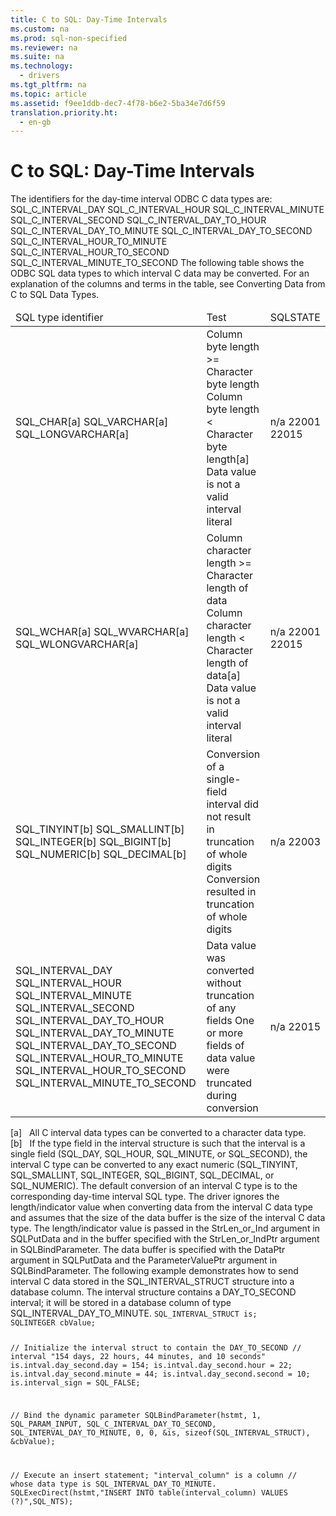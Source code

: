 ```yaml
---
title: C to SQL: Day-Time Intervals
ms.custom: na
ms.prod: sql-non-specified
ms.reviewer: na
ms.suite: na
ms.technology: 
  - drivers
ms.tgt_pltfrm: na
ms.topic: article
ms.assetid: f9ee1ddb-dec7-4f78-b6e2-5ba34e7d6f59
translation.priority.ht: 
  - en-gb
---
```

# C to SQL: Day-Time Intervals
<?xml version="1.0" encoding="utf-8"?>
<developerReferenceWithoutSyntaxDocument xmlns="http://ddue.schemas.microsoft.com/authoring/2003/5" xmlns:xlink="http://www.w3.org/1999/xlink" xmlns:xsi="http://www.w3.org/2001/XMLSchema-instance" xsi:schemaLocation="http://ddue.schemas.microsoft.com/authoring/2003/5 http://dduestorage.blob.core.windows.net/ddueschema/developer.xsd">
  <introduction>
    <para>The identifiers for the day-time interval ODBC C data types are:</para>
    <para>SQL_C_INTERVAL_DAY</para>
    <para>SQL_C_INTERVAL_HOUR</para>
    <para>SQL_C_INTERVAL_MINUTE </para>
    <para>SQL_C_INTERVAL_SECOND</para>
    <para>SQL_C_INTERVAL_DAY_TO_HOUR</para>
    <para>SQL_C_INTERVAL_DAY_TO_MINUTE</para>
    <para>SQL_C_INTERVAL_DAY_TO_SECOND</para>
    <para>SQL_C_INTERVAL_HOUR_TO_MINUTE</para>
    <para>SQL_C_INTERVAL_HOUR_TO_SECOND</para>
    <para>SQL_C_INTERVAL_MINUTE_TO_SECOND</para>
    <para>The following table shows the ODBC SQL data types to which interval C data may be converted. For an explanation of the columns and terms in the table, see <legacyLink xlink:href="ee0afe78-b58f-4d34-ad9b-616bb23653bd">Converting Data from C to SQL Data Types</legacyLink>.</para>
    <table xmlns:caps="http://schemas.microsoft.com/build/caps/2013/11">
      <thead>
        <tr>
          <TD>
            <para>SQL type identifier</para>
          </TD>
          <TD>
            <para>Test</para>
          </TD>
          <TD>
            <para>SQLSTATE</para>
          </TD>
        </tr>
      </thead>
      <tbody>
        <tr>
          <TD>
            <para>SQL_CHAR[a]</para>
            <para>SQL_VARCHAR[a]</para>
            <para>SQL_LONGVARCHAR[a]</para>
          </TD>
          <TD>
            <para>Column byte length &gt;= Character byte length</para>
            <para>Column byte length &lt; Character byte length[a]</para>
            <para>Data value is not a valid interval literal</para>
          </TD>
          <TD>
            <para>n/a</para>
            <para>22001</para>
            <para> 22015</para>
          </TD>
        </tr>
        <tr>
          <TD>
            <para>SQL_WCHAR[a]</para>
            <para>SQL_WVARCHAR[a]</para>
            <para>SQL_WLONGVARCHAR[a]</para>
          </TD>
          <TD>
            <para>Column character length &gt;= Character length of data</para>
            <para>Column character length &lt; Character length of data[a]</para>
            <para>Data value is not a valid interval literal</para>
          </TD>
          <TD>
            <para>n/a</para>
            <para>22001</para>
            <para> 22015</para>
          </TD>
        </tr>
        <tr>
          <TD>
            <para>SQL_TINYINT[b]</para>
            <para>SQL_SMALLINT[b] SQL_INTEGER[b]</para>
            <para>SQL_BIGINT[b] SQL_NUMERIC[b]</para>
            <para>SQL_DECIMAL[b]</para>
          </TD>
          <TD>
            <para>Conversion of a single-field interval did not result in truncation of whole digits</para>
            <para>Conversion resulted in truncation of whole digits</para>
          </TD>
          <TD>
            <para>n/a</para>
            <para>22003</para>
          </TD>
        </tr>
        <tr>
          <TD>
            <para>SQL_INTERVAL_DAY</para>
            <para>SQL_INTERVAL_HOUR</para>
            <para>SQL_INTERVAL_MINUTE</para>
            <para>SQL_INTERVAL_SECOND</para>
            <para>SQL_INTERVAL_DAY_TO_HOUR</para>
            <para>SQL_INTERVAL_DAY_TO_MINUTE</para>
            <para>SQL_INTERVAL_DAY_TO_SECOND</para>
            <para>SQL_INTERVAL_HOUR_TO_MINUTE</para>
            <para>SQL_INTERVAL_HOUR_TO_SECOND</para>
            <para>SQL_INTERVAL_MINUTE_TO_SECOND</para>
          </TD>
          <TD>
            <para>Data value was converted without truncation of any fields</para>
            <para>One or more fields of data value were truncated during conversion</para>
          </TD>
          <TD>
            <para>n/a</para>
            <para>22015</para>
          </TD>
        </tr>
      </tbody>
    </table>
    <para>[a]   All C interval data types can be converted to a character data type.</para>
    <para>[b]   If the type field in the interval structure is such that the interval is a single field (SQL_DAY, SQL_HOUR, SQL_MINUTE, or SQL_SECOND), the interval C type can be converted to any exact numeric (SQL_TINYINT, SQL_SMALLINT, SQL_INTEGER, SQL_BIGINT, SQL_DECIMAL, or SQL_NUMERIC).</para>
    <para>The default conversion of an interval C type is to the corresponding day-time interval SQL type.</para>
    <para>The driver ignores the length/indicator value when converting data from the interval C data type and assumes that the size of the data buffer is the size of the interval C data type. The length/indicator value is passed in the <legacyItalic>StrLen_or_Ind</legacyItalic> argument in <legacyBold>SQLPutData</legacyBold> and in the buffer specified with the <legacyItalic>StrLen_or_IndPtr</legacyItalic> argument in <legacyBold>SQLBindParameter</legacyBold>. The data buffer is specified with the <legacyItalic>DataPtr</legacyItalic> argument in <legacyBold>SQLPutData</legacyBold> and the <legacyItalic>ParameterValuePtr</legacyItalic> argument in <legacyBold>SQLBindParameter</legacyBold>.</para>
    <para>The following example demonstrates how to send interval C data stored in the SQL_INTERVAL_STRUCT structure into a database column. The interval structure contains a DAY_TO_SECOND interval; it will be stored in a database column of type SQL_INTERVAL_DAY_TO_MINUTE.</para>
    <code>SQL_INTERVAL_STRUCT is;
SQLINTEGER cbValue;

// Initialize the interval struct to contain the DAY_TO_SECOND
// interval "154 days, 22 hours, 44 minutes, and 10 seconds"
is.intval.day_second.day      = 154;
is.intval.day_second.hour     = 22;
is.intval.day_second.minute   = 44;
is.intval.day_second.second   = 10;
is.interval_sign              = SQL_FALSE;

// Bind the dynamic parameter
SQLBindParameter(hstmt, 1, SQL_PARAM_INPUT, SQL_C_INTERVAL_DAY_TO_SECOND,
                  SQL_INTERVAL_DAY_TO_MINUTE, 0, 0, &amp;is,
                  sizeof(SQL_INTERVAL_STRUCT), &amp;cbValue);

// Execute an insert statement; "interval_column" is a column
// whose data type is SQL_INTERVAL_DAY_TO_MINUTE.
SQLExecDirect(hstmt,"INSERT INTO table(interval_column) VALUES (?)",SQL_NTS);</code>
  </introduction>
  <relatedTopics />
</developerReferenceWithoutSyntaxDocument>
